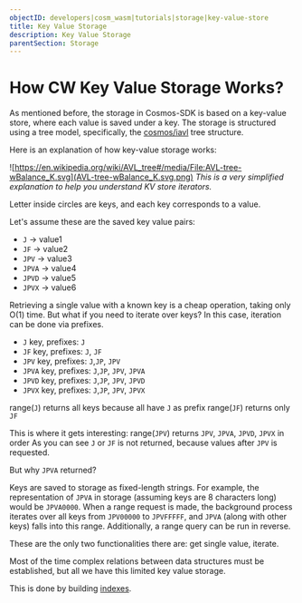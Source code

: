 ```yaml
---
objectID: developers|cosm_wasm|tutorials|storage|key-value-store
title: Key Value Storage
description: Key Value Storage
parentSection: Storage
---
```


# How CW Key Value Storage Works?

As mentioned before, the storage in Cosmos-SDK is based on a key-value store, where each value is saved under a key. The storage is structured using a tree model, specifically, the [cosmos/iavl](https://github.com/cosmos/iavl) tree structure.

Here is an explanation of how key-value storage works:

![https://en.wikipedia.org/wiki/AVL_tree#/media/File:AVL-tree-wBalance_K.svg](AVL-tree-wBalance_K.svg.png)
*This is a very simplified explanation to help you understand KV store iterators.*

Letter inside circles are keys, and each key corresponds to a value.

Let's assume these are the saved key value pairs:

- `J` -> value1
- `JF` -> value2
- `JPV` -> value3
- `JPVA` -> value4
- `JPVD` -> value5
- `JPVX` -> value6

Retrieving a single value with a known key is a cheap operation, taking only O(1) time. But what if you need to iterate over keys? In this case, iteration can be done via prefixes.

- `J` key, prefixes: `J`
- `JF` key, prefixes: `J`, `JF`
- `JPV` key, prefixes: `J`,`JP`, `JPV`
- `JPVA` key, prefixes: `J`,`JP`, `JPV`, `JPVA`
- `JPVD` key, prefixes: `J`,`JP`, `JPV`, `JPVD`
- `JPVX` key, prefixes: `J`,`JP`, `JPV`, `JPVX`

range(`J`) returns all keys because all have `J` as prefix
range(`JF`) returns only `JF`

This is where it gets interesting:
range(`JPV`) returns `JPV`, `JPVA`, `JPVD`, `JPVX` in order
As you can see `J` or `JF` is not returned, because values after `JPV` is requested.

But why `JPVA` returned?

Keys are saved to storage as fixed-length strings. For example, the representation of `JPVA` in storage (assuming keys are 8 characters long) would be `JPVA0000`. When a range request is made, the background process iterates over all keys from `JPV00000` to `JPVFFFFF`, and `JPVA` (along with other keys) falls into this range. Additionally, a range query can be run in reverse.

These are the only two functionalities there are: get single value, iterate.

Most of the time complex relations between data structures must be established, but all we have this limited key value
storage.

This is done by building [indexes](indexes.md).
